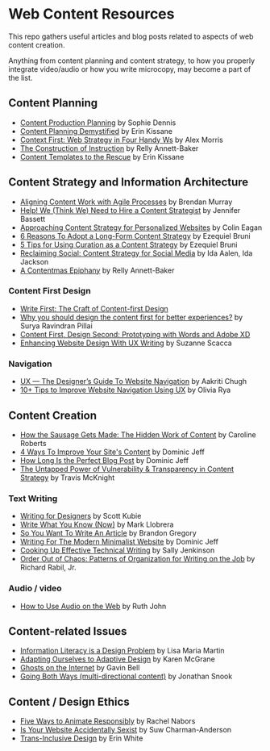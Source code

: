# Web Content Resources

This repo gathers useful articles and blog posts related to aspects of web content creation.

Anything from content planning and content strategy, to how you properly integrate video/audio or how you write microcopy, may become a part of the list.

## Content Planning
* [Content Production Planning](https://24ways.org/2014/content-production-planning/) by Sophie Dennis
* [Content Planning Demystified](https://24ways.org/2012/content-planning-demystified/) by Erin Kissane
* [Context First: Web Strategy in Four Handy Ws](https://24ways.org/2011/context-first/) by Alex Morris
* [The Construction of Instruction](https://24ways.org/2009/the-construction-of-instruction) by Relly Annett-Baker
* [Content Templates to the Rescue](https://alistapart.com/article/content-templates-to-the-rescue/) by Erin Kissane

## Content Strategy and Information Architecture
* [Aligning Content Work with Agile Processes](https://alistapart.com/article/aligning-content-work-with-agile-processes/) by Brendan Murray
* [Help! We (Think We) Need to Hire a Content Strategist](https://alistapart.com/article/help-we-think-we-need-to-hire-a-content-strategist/) by Jennifer Bassett
* [Approaching Content Strategy for Personalized Websites](https://alistapart.com/article/approaching-content-strategy-for-personalized-websites/) by Colin Eagan
* [6 Reasons To Adopt a Long-Form Content Strategy](https://www.webdesignerdepot.com/2018/03/6-reasons-to-adopt-a-long-form-content-strateg/) by Ezequiel Bruni
* [5 Tips for Using Curation as a Content Strategy](https://www.webdesignerdepot.com/2018/11/5-tips-for-using-curation-as-a-content-strategy/) by Ezequiel Bruni
* [Reclaiming Social: Content Strategy for Social Media](https://alistapart.com/article/reclaiming-social-content-strategy-for-social-media/) by Ida Aalen, Ida Jackson
* [A Contentmas Epiphany](https://24ways.org/2010/a-contentmas-epiphany/) by Relly Annett-Baker

### Content First Design
* [Write First: The Craft of Content-first Design](https://medium.com/google-design/write-first-the-craft-of-content-first-design-d9460d567947)
* [Why you should design the content first for better experiences?](https://uxdesign.cc/why-you-should-design-the-content-first-for-better-experiences-374f4ba1fe3c) by Surya Ravindran Pillai
* [Content First, Design Second: Prototyping with Words and Adobe XD](https://blog.prototypr.io/content-first-design-second-prototyping-with-words-and-adobe-xd-c4c07cac21ef)
* [Enhancing Website Design With UX Writing](https://www.webdesignerdepot.com/2019/03/enhancing-website-design-with-ux-writing/) by Suzanne Scacca

### Navigation
* [UX — The Designer’s Guide To Website Navigation](https://uxplanet.org/designing-navigation-labels-and-breadcrumbs-2a6220bb0cc6) by Aakriti Chugh
* [10+ Tips to Improve Website Navigation Using UX](https://www.netguru.com/blog/10-ux-tips-to-improve-website-navigation) by Olivia Rya

## Content Creation
* [How the Sausage Gets Made: The Hidden Work of Content](https://alistapart.com/article/the-hidden-work-of-content/) by Caroline Roberts
* [4 Ways To Improve Your Site's Content](https://www.webdesignerdepot.com/2018/06/4-ways-to-improve-your-sites-content/) by Dominic Jeff
* [How Long Is the Perfect Blog Post](https://www.webdesignerdepot.com/2018/04/how-long-is-the-perfect-blog-post/) by Dominic Jeff
* [The Untapped Power of Vulnerability & Transparency in Content Strategy](https://alistapart.com/article/the-untapped-power-of-vulnerability-transparency-in-content-strategy/) by Travis McKnight

### Text Writing
* [Writing for Designers](https://alistapart.com/article/writing-for-designers-excerpt/) by Scott Kubie
* [Write What You Know (Now)](https://alistapart.com/column/write-what-you-know-now/) by Mark Llobrera
* [So You Want To Write An Article](https://alistapart.com/article/so-you-want-to-write-an-article/) by Brandon Gregory
* [Writing For The Modern Minimalist Website](https://www.webdesignerdepot.com/2018/07/writing-for-the-modern-minimalist-website/) by Dominic Jeff
* [Cooking Up Effective Technical Writing](https://24ways.org/2015/cooking-up-effective-technical-writing/) by Sally Jenkinson
* [Order Out of Chaos: Patterns of Organization for Writing on the Job](https://alistapart.com/article/order-out-of-chaos-patterns-of-organization-for-writing-on-the-job/) by Richard Rabil, Jr.

### Audio / video
* [How to Use Audio on the Web](https://24ways.org/2018/how-to-use-audio-on-the-web/) by Ruth John

## Content-related Issues
* [Information Literacy is a Design Problem](https://24ways.org/2016/information-literacy-is-a-design-problem/) by Lisa Maria Martin
* [Adapting Ourselves to Adaptive Design](https://www.slideshare.net/KMcGrane/adapting-ourselves-to-adaptive-content-12133365) by Karen McGrane
* [Ghosts on the Internet](https://24ways.org/2008/ghosts-on-the-internet/) by Gavin Bell
* [Going Both Ways (multi-directional content)](https://24ways.org/2011/going-both-ways/) by Jonathan Snook

## Content / Design Ethics
* [Five Ways to Animate Responsibly](https://24ways.org/2014/five-ways-to-animate-responsibly/) by Rachel Nabors
* [Is Your Website Accidentally Sexist](https://24ways.org/2017/is-your-website-accidentally-sexist/) by Suw Charman-Anderson
* [Trans-Inclusive Design](https://alistapart.com/article/trans-inclusive-design/) by Erin White
